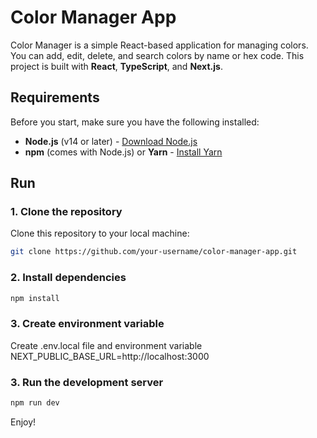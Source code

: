 # Color Manager App

Color Manager is a simple React-based application for managing colors. You can add, edit, delete, and search colors by name or hex code. This project is built with **React**, **TypeScript**, and **Next.js**.

## Requirements

Before you start, make sure you have the following installed:

- **Node.js** (v14 or later) - [Download Node.js](https://nodejs.org/)
- **npm** (comes with Node.js) or **Yarn** - [Install Yarn](https://classic.yarnpkg.com/en/docs/install/)

## Run

### 1. Clone the repository

Clone this repository to your local machine:

```bash
git clone https://github.com/your-username/color-manager-app.git
```

### 2. Install dependencies

```bash
npm install
```

### 3. Create environment variable

Create .env.local file and environment variable NEXT_PUBLIC_BASE_URL=http://localhost:3000

### 3. Run the development server

```bash
npm run dev
```

Enjoy!
